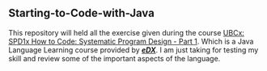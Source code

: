 ## Starting-to-Code-with-Java
This repository will held all the exercise given during the course [UBCx: SPD1x How to Code: Systematic Program Design - Part 1](https://courses.edx.org/courses/course-v1:UC3Mx+IT.1.1x+3T2015). Which is a Java Language Learning course provided by [**_eDX_**](www.edx.org). I am just taking for testing my skill and review some of the important aspects of the language.
